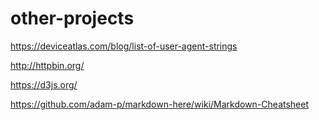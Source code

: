 # other-projects
https://deviceatlas.com/blog/list-of-user-agent-strings


http://httpbin.org/


https://d3js.org/

https://github.com/adam-p/markdown-here/wiki/Markdown-Cheatsheet
